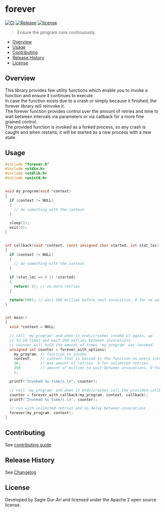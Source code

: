 # forever

[![CI](https://github.com/sagiegurari/c_forever/workflows/CI/badge.svg?branch=master)](https://github.com/sagiegurari/c_forever/actions)
[![Release](https://img.shields.io/github/v/release/sagiegurari/c_forever)](https://github.com/sagiegurari/c_forever/releases)
[![license](https://img.shields.io/github/license/sagiegurari/c_forever)](https://github.com/sagiegurari/c_forever/blob/master/LICENSE)

> Ensure the program runs continuously.

* [Overview](#overview)
* [Usage](#usage)
* [Contributing](.github/CONTRIBUTING.md)
* [Release History](CHANGELOG.md)
* [License](#license)

<a name="overview"></a>
## Overview
This library provides few utility functions which enable you to invoke a function and ensure it continues to execute.<br>
In case the function exists due to a crash or simply because it finished, the forever library will reinvoke it.<br>
The forever function provides control over the amount of retries and time to wait between intervals via parameters or via callback for a more
fine grained control.<br>
The provided function is invoked as a forked process, so any crash is caught and when restarts, it will be started as a new process with a new state.

<a name="usage"></a>
## Usage

```c
#include "forever.h"
#include <stdio.h>
#include <stdlib.h>
#include <unistd.h>


void my_program(void *context)
{
  if (context != NULL)
  {
    // do something with the context
  }

  sleep(1);
  exit(0);
}


int callback(void *context, const unsigned char started, int stat_loc)
{
  if (context != NULL)
  {
    // do something with the context
  }

  if (stat_loc == 0 || !started)
  {
    return(-1); // no more retries
  }

  return(500); // wait 500 millies before next invocation, 0 for no wait.
}


int main()
{
  void *context = NULL;

  // call 'my_program' and when it ends/crashes invoke it again, up
  // to 10 times and wait 250 millies between invocations.
  // counter will hold the amount of times 'my_program' was invoked.
  unsigned int counter = forever_with_options(
    my_program, // function to invoke
    context,    // context that is passed to the function on every invocation
    10,         // max amount of retries. 0 for unlimited retries.
    250         // amount of millies to wait between invocations. 0 for no wait.
    );

  printf("Invoked %u time/s.\n", counter);

  // call 'my_program' and when it ends/crashes call the provided callback
  counter = forever_with_callback(my_program, context, callback);
  printf("Invoked %u time/s.\n", counter);

  // run with unlimited retries and no delay between invocations
  forever(my_program, context);
}
```

## Contributing
See [contributing guide](.github/CONTRIBUTING.md)

<a name="history"></a>
## Release History

See [Changelog](CHANGELOG.md)

<a name="license"></a>
## License
Developed by Sagie Gur-Ari and licensed under the Apache 2 open source license.
